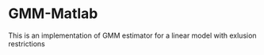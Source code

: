 # GMM-Matlab
This is an implementation of GMM estimator for a linear model with exlusion restrictions
